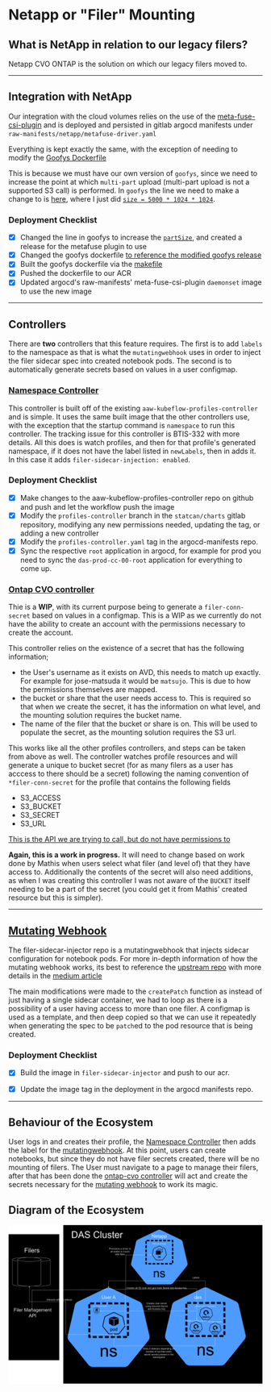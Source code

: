 # Netapp or "Filer" Mounting

## What is NetApp in relation to our legacy filers?
Netapp CVO ONTAP is the solution on which our legacy filers moved to.

-----------------------

## Integration with NetApp
Our integration with the cloud volumes relies on the use of the [meta-fuse-csi-plugin](https://github.com/pfnet-research/meta-fuse-csi-plugin/tree/main) and is deployed and persisted in gitlab argocd manifests under `raw-manifests/netapp/metafuse-driver.yaml`

Everything is kept exactly the same, with the exception of needing to modify the [Goofys Dockerfile](https://github.com/pfnet-research/meta-fuse-csi-plugin/blob/437dbbbbf16e5b02f9a508e3403d044b0a9dff89/examples/proxy/goofys/Dockerfile#L28)

This is because we must have our own version of `goofys`, since we need to increase the point at which `multi-part` upload (multi-part upload is not a supported S3 call) is performed.
In `goofys` the line we need to make a change to is [here](https://github.com/kahing/goofys/blob/350ff312abaa1abcf21c5a06e143c7edffe9e2f4/internal/file.go#L202), where I just did [`size = 5000 * 1024 * 1024`](https://github.com/Jose-Matsuda/goofys/blob/a1fb9da08cf7fdeec2c72d7f83f3f1ed03e71106/internal/file.go#L244).

### Deployment Checklist
- [x] Changed the line in goofys to increase the [`partSize`](https://github.com/kahing/goofys/blob/350ff312abaa1abcf21c5a06e143c7edffe9e2f4/internal/file.go#L186), and created a release for the metafuse plugin to use
- [x] Changed the goofys dockerfile [to reference the modified goofys release](https://github.com/pfnet-research/meta-fuse-csi-plugin/blob/437dbbbbf16e5b02f9a508e3403d044b0a9dff89/examples/proxy/goofys/Dockerfile#L28)
- [x] Built the goofys dockerfile via the [makefile](https://github.com/pfnet-research/meta-fuse-csi-plugin/blob/main/Makefile)
- [x] Pushed the dockerfile to our ACR
- [x] Updated argocd's raw-manifests' meta-fuse-csi-plugin `daemonset` image to use the new image

-----------------------

## Controllers
There are **two** controllers that this feature requires. The first is to add `labels` to the namespace as that is what the `mutatingwebhook` uses in order to inject the filer sidecar spec into created notebook pods. The second is to automatically generate secrets based on values in a user configmap.

### [Namespace Controller](https://github.com/StatCan/aaw-kubeflow-profiles-controller/blob/profiles-controller-aaw2.0/cmd/namespace.go)
This controller is built off of the existing `aaw-kubeflow-profiles-controller` and is simple. It uses the same built image that the other controllers use, with the exception that the startup command is `namespace` to run this controller. The tracking issue for this controller is BTIS-332 with more details.
All this does is watch profiles, and  then for that profile's generated namespace, if it does not have the label listed in `newLabels`, then in adds it. In this case it adds `filer-sidecar-injection: enabled`.

### Deployment Checklist
- [x] Make changes to the aaw-kubeflow-profiles-controller repo on github and push and let the workflow push the image
- [x] Modify the `profiles-controller` branch in the `statcan/charts` gitlab repository, modifying any new permissions needed, updating the tag, or adding a new controller
- [x] Modify the `profiles-controller.yaml` tag in the argocd-manifests repo.
- [x] Sync the respective `root` application in argocd, for example for prod you need to sync the `das-prod-cc-00-root` application for everything to come up.

### [Ontap CVO controller](https://github.com/StatCan/aaw-kubeflow-profiles-controller/blob/profiles-controller-aaw2.0/cmd/ontap-cvo.go)
Thie is a **WIP**, with its current purpose being to generate a `filer-conn-secret` based on values in a configmap. This is a WIP as we currently do not have the ability to create an account with the permissions necessary to create the account.

This controller relies on the existence of a secret that has the following information;
- the User's username as it exists on AVD, this needs to match up exactly. For example for jose-matsuda it would be `matsujo`. This is due to how the permissions themselves are mapped.
- the bucket or share that the user needs access to. This is required so that when we create the secret, it has the information on what level, and the mounting solution requires the bucket name.
- The name of the filer that the bucket or share is on. This will be used to populate the secret, as the mounting solution requires the S3 url. 

This works like all the other profiles controllers, and steps can be taken from above as well. The controller watches profile resources and will generate a unique to bucket secret (for as many filers as a user has acccess to there should be a secret) following the naming convention of `*filer-conn-secret` for the profile that contains the following fields
- S3_ACCESS
- S3_BUCKET
- S3_SECRET
- S3_URL

[This is the API we are trying to call, but do not have permissions to](https://docs.netapp.com/us-en/ontap-restapi/ontap/protocols_s3_services_svm.uuid_users_endpoint_overview.html#creating-an-s3-user-configuration)

**Again, this is a work in progress.**
It will need to change based on work done by Mathis when users select what filer (and level of) that they have access to.
Additionally the contents of the secret will also need additions, as when I was creating this controller I was not aware of the `BUCKET` itself needing to be a part of the secret (you could get it from Mathis' created resource but this is simpler).

-----------------------

## [Mutating Webhook](https://github.com/StatCan/filer-sidecar-injector)
The filer-sidecar-injector repo is a mutatingwebhook that injects sidecar configuration for notebook pods.
For more in-depth information of how the mutating webhook works, its best to reference the [upstream repo](https://github.com/morvencao/kube-sidecar-injector) with more details in the [medium article](https://medium.com/ibm-cloud/diving-into-kubernetes-mutatingadmissionwebhook-6ef3c5695f74)

The main modifications were made to the `createPatch` function as instead of just having a single sidecar container, we had to loop as there is a possibility of a user having access to more than one filer. A configmap is used as a template, and then deep copied so that we can use it repeatedly when generating the spec to be `patch`ed to the pod resource that is being created.


### Deployment Checklist
- [x] Build the image in `filer-sidecar-injector` and push to our acr.
- [x] Update the image tag in the deployment in the argocd manifests repo.


-----------------------

## Behaviour of the Ecosystem
User logs in and creates their profile, the [Namespace Controller](#namespace-controller) then adds the label for the [mutatingwebhook](#mutating-webhook).
At this point, users can create notebooks, but since they do not have filer secrets created, there will be no mounting of filers.
The User must navigate to a page to manage their filers, after that has been done the [ontap-cvo controller](#ontap-cvo-controller) will act and create the secrets necessary for the [mutating webhook](#mutating-webhook) to work its magic.

## Diagram of the Ecosystem
![Image of ecosystem](NetAppEcosys.png)